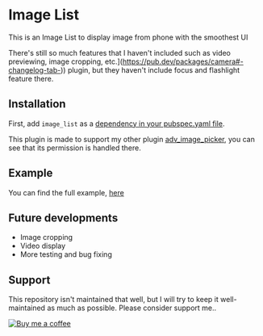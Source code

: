 # Image List

This is an Image List to display image from phone with the smoothest UI

There's still so much features that I haven't included such as video previewing, image cropping, etc.](https://pub.dev/packages/camera#-changelog-tab-)) plugin, but they haven't include focus and flashlight feature there.

## Installation

First, add `image_list` as a [dependency in your pubspec.yaml file](https://flutter.io/using-packages/).

This plugin is made to support my other plugin [adv_image_picker](https://pub.dev/packages/adv_image_picker#-readme-tab-), you can see that its permission is handled there.

## Example
You can find the full example, [here]([https://github.com/ricnaaru/image_list/tree/master/example](https://github.com/ricnaaru/image_list/tree/master/example))

## Future developments
- Image cropping
- Video display
- More testing and bug fixing

## Support
This repository isn't maintained that well, but I will try to keep it well-maintained as much as possible. Please consider support me..

[![Buy me a coffee](https://www.buymeacoffee.com/assets/img/custom_images/white_img.png)](https://www.buymeacoffee.com/rthayeb)

<br>
